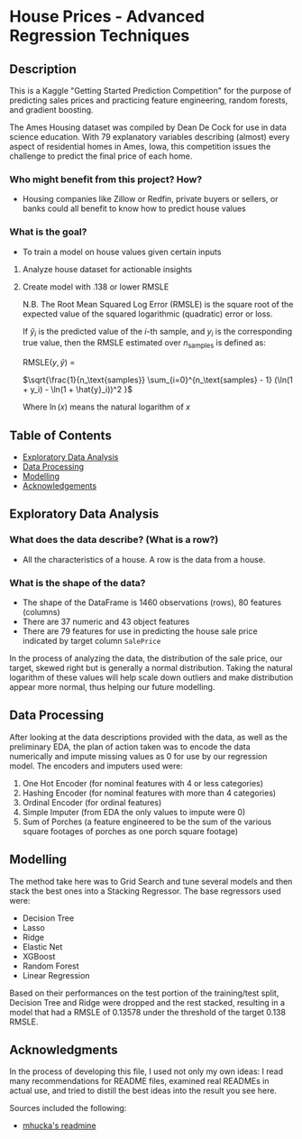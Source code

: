 # House Prices - Advanced Regression Techniques

## Description

This is a Kaggle "Getting Started Prediction Competition" for the purpose of predicting sales prices and practicing feature engineering, random forests, and gradient boosting.

The Ames Housing dataset was compiled by Dean De Cock for use in data science education. With 79 explanatory variables describing (almost) every aspect of residential homes in Ames, Iowa, this competition issues the challenge to predict the final price of each home.

### Who might benefit from this project?  How? 

- Housing companies like Zillow or Redfin, private buyers or sellers, or banks could all benefit to know how to predict house values

### What is the goal?

- To train a model on house values given certain inputs
1. Analyze house dataset for actionable insights
2. Create model with .138 or lower RMSLE

    N.B. The Root Mean Squared Log Error (RMSLE) is the square root of the expected value of the squared logarithmic (quadratic) error or loss.

    If $\hat{y}_ i$ is the predicted value of the $i$-th sample, and $y_i$ is the corresponding true value, then the RMSLE estimated over $n_{\text{samples}}$ is defined as:

    $\text{RMSLE}(y, \hat{y})$ =

    $\sqrt{\frac{1}{n_\text{samples}} \sum_{i=0}^{n_\text{samples} - 1} (\ln(1 + y_i) - \ln(1 + \hat{y}_i))^2 }$

    Where $\ln (x)$ means the natural logarithm of $x$

## Table of Contents

- [Exploratory Data Analysis](#Exploratory)
- [Data Processing](#Data)
- [Modelling](#Modelling)
- [Acknowledgements](#Acknowledgements)

## Exploratory Data Analysis

### What does the data describe? (What is a row?)

- All the characteristics of a house. A row is the data from a house.

### What is the shape of the data?

- The shape of the DataFrame is 1460 observations (rows), 80 features (columns)
- There are 37 numeric and 43 object features
- There are 79 features for use in predicting the house sale price indicated by target column `SalePrice`

In the process of analyzing the data, the distribution of the sale price, our target, skewed right but is generally a normal distribution. Taking the natural logarithm of these values will help scale down outliers and make distribution appear more normal, thus helping our future modelling.

## Data Processing

After looking at the data descriptions provided with the data, as well as the preliminary EDA, the plan of action taken was to encode the data numerically and impute missing values as 0 for use by our regression model. The encoders and imputers used were:

1. One Hot Encoder (for nominal features with 4 or less categories)
2. Hashing Encoder (for nominal features with more than 4 categories)
3. Ordinal Encoder (for ordinal features)
4. Simple Imputer (from EDA the only values to impute were 0)
5. Sum of Porches (a feature engineered to be the sum of the various square footages of porches as one porch square footage)

## Modelling

The method take here was to Grid Search and tune several models and then stack the best ones into a Stacking Regressor. The base regressors used were:

- Decision Tree
- Lasso
- Ridge
- Elastic Net
- XGBoost
- Random Forest
- Linear Regression

Based on their performances on the test portion of the training/test split, Decision Tree and Ridge were dropped and the rest stacked, resulting in a model that had a RMSLE of 0.13578 under the threshold of the target 0.138 RMSLE.

## Acknowledgments

In the process of developing this file, I used not only my own ideas: I read many recommendations for README files, examined real READMEs in actual use, and tried to distill the best ideas into the result you see here.

Sources included the following:

* [mhucka's readmine](https://github.com/mhucka/readmine)
